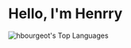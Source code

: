 # Hello, I'm Henrry

![hbourgeot's Top Languages](https://github-readme-stats.vercel.app/api/top-langs/?username=hbourgeot&theme=dark&layout=pie&langs_count=6)
